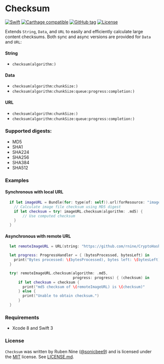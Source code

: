 # Checksum

[![Swift](https://img.shields.io/badge/swift-3-orange.svg?style=flat)](https://developer.apple.com/swift/)
[![Carthage compatible](https://img.shields.io/badge/Carthage-compatible-4BC51D.svg?style=flat)](https://github.com/Carthage/Carthage)
[![GitHub tag](https://img.shields.io/github/tag/rnine/CryptoHash.svg)](https://github.com/rnine/CryptoHash)
[![License](https://img.shields.io/github/license/mashape/apistatus.svg)](https://github.com/rnine/CryptoHash/blob/develop/LICENSE.md)

Extends `String`, `Data`, and `URL` to easily and efficiently calculate large content checksums. Both sync and async versions are provided for `Data` and `URL`:

#### String

- `checksum(algorithm:)`

#### Data

- `checksum(algorithm:chunkSize:)`
- `checksum(algorithm:chunkSize:queue:progress:completion:)`

#### URL

- `checksum(algorithm:chunkSize:)`
- `checksum(algorithm:chunkSize:queue:progress:completion:)`

### Supported digests:

- MD5
- SHA1
- SHA224
- SHA256
- SHA384
- SHA512


### Examples

#### Synchronous with local URL

```swift
  if let imageURL = Bundle(for: type(of: self)).url(forResource: "image", withExtension: "jpg") {
    // Calculate image file checksum using MD5 digest
    if let checksum = try! imageURL.checksum(algorithm: .md5) {
        // Use computed checksum
    }
  }
```

#### Asynchronous with remote URL

```swift
  let remoteImageURL = URL(string: "https://github.com/rnine/CryptoHash/raw/master/CryptoHashTests/Fixtures/image.jpg")!

  let progress: ProgressHandler = { (bytesProcessed, bytesLeft) in
    print("Bytes processed: \(bytesProcessed), bytes left: \(bytesLeft)"
  }

  try! remoteImageURL.checksum(algorithm: .md5,
                               progress: progress) { (checksum) in
      if let checksum = checksum {
        print("md5 checksum of \(remoteImageURL) is \(checksum)"
      } else {
        print("Unable to obtain checksum.")
      }
  }
```

### Requirements

- Xcode 8 and Swift 3

### License

`Checksum` was written by Ruben Nine ([@sonicbee9](https://twitter.com/sonicbee9)) and is licensed under the [MIT](http://opensource.org/licenses/MIT) license. See [LICENSE.md](LICENSE.md).
